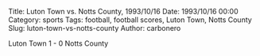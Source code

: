 Title: Luton Town vs. Notts County, 1993/10/16
Date: 1993/10/16 00:00
Category: sports
Tags: football, football scores, Luton Town, Notts County
Slug: luton-town-vs-notts-county
Author: carbonero


Luton Town 1 - 0 Notts County
